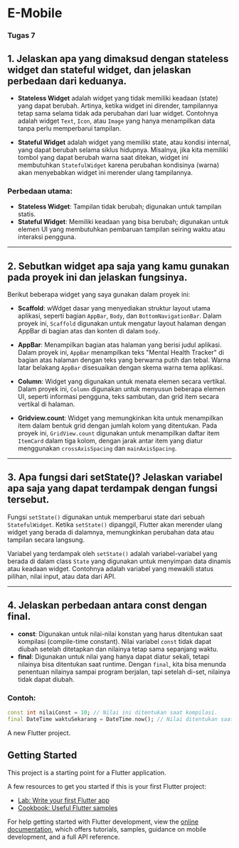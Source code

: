 # E-Mobile

### Tugas 7

## 1. Jelaskan apa yang dimaksud dengan stateless widget dan stateful widget, dan jelaskan perbedaan dari keduanya.

- **Stateless Widget** adalah widget yang tidak memiliki keadaan (state) yang dapat berubah. Artinya, ketika widget ini dirender, tampilannya tetap sama selama tidak ada perubahan dari luar widget. Contohnya adalah widget `Text`, `Icon`, atau `Image` yang hanya menampilkan data tanpa perlu memperbarui tampilan.

- **Stateful Widget** adalah widget yang memiliki state, atau kondisi internal, yang dapat berubah selama siklus hidupnya. Misalnya, jika kita memiliki tombol yang dapat berubah warna saat ditekan, widget ini membutuhkan `StatefulWidget` karena perubahan kondisinya (warna) akan menyebabkan widget ini merender ulang tampilannya.

### Perbedaan utama:

- **Stateless Widget**: Tampilan tidak berubah; digunakan untuk tampilan statis.
- **Stateful Widget**: Memiliki keadaan yang bisa berubah; digunakan untuk elemen UI yang membutuhkan pembaruan tampilan seiring waktu atau interaksi pengguna.

---

## 2. Sebutkan widget apa saja yang kamu gunakan pada proyek ini dan jelaskan fungsinya.

Berikut beberapa widget yang saya gunakan dalam proyek ini:

- **Scaffold**: wWdget dasar yang menyediakan struktur layout utama aplikasi, seperti bagian `AppBar`, `Body`, dan `BottomNavigationBar`. Dalam proyek ini, `Scaffold` digunakan untuk mengatur layout halaman dengan AppBar di bagian atas dan konten di dalam `body`.

- **AppBar**: Menampilkan bagian atas halaman yang berisi judul aplikasi. Dalam proyek ini, `AppBar` menampilkan teks "Mental Health Tracker" di bagian atas halaman dengan teks yang berwarna putih dan tebal. Warna latar belakang `AppBar` disesuaikan dengan skema warna tema aplikasi.

- **Column**: Widget yang digunakan untuk menata elemen secara vertikal. Dalam proyek ini, `Column` digunakan untuk menyusun beberapa elemen UI, seperti informasi pengguna, teks sambutan, dan grid item secara vertikal di halaman.

- **Gridview.count**: Widget yang memungkinkan kita untuk menampilkan item dalam bentuk grid dengan jumlah kolom yang ditentukan. Pada proyek ini, `GridView.count` digunakan untuk menampilkan daftar item `ItemCard` dalam tiga kolom, dengan jarak antar item yang diatur menggunakan `crossAxisSpacing` dan `mainAxisSpacing`.

---

## 3. Apa fungsi dari setState()? Jelaskan variabel apa saja yang dapat terdampak dengan fungsi tersebut.

Fungsi `setState()` digunakan untuk memperbarui state dari sebuah `StatefulWidget`. Ketika `setState()` dipanggil, Flutter akan merender ulang widget yang berada di dalamnya, memungkinkan perubahan data atau tampilan secara langsung.

Variabel yang terdampak oleh `setState()` adalah variabel-variabel yang berada di dalam class `State` yang digunakan untuk menyimpan data dinamis atau keadaan widget. Contohnya adalah variabel yang mewakili status pilihan, nilai input, atau data dari API.

---

## 4. Jelaskan perbedaan antara const dengan final.

- **const**: Digunakan untuk nilai-nilai konstan yang harus ditentukan saat kompilasi (compile-time constant). Nilai variabel `const` tidak dapat diubah setelah ditetapkan dan nilainya tetap sama sepanjang waktu.
- **final**: Digunakan untuk nilai yang hanya dapat diatur sekali, tetapi nilainya bisa ditentukan saat runtime. Dengan `final`, kita bisa menunda penentuan nilainya sampai program berjalan, tapi setelah di-set, nilainya tidak dapat diubah.

### Contoh:

```dart
const int nilaiConst = 10; // Nilai ini ditentukan saat kompilasi.
final DateTime waktuSekarang = DateTime.now(); // Nilai ditentukan saat runtime.
```

A new Flutter project.

## Getting Started

This project is a starting point for a Flutter application.

A few resources to get you started if this is your first Flutter project:

- [Lab: Write your first Flutter app](https://docs.flutter.dev/get-started/codelab)
- [Cookbook: Useful Flutter samples](https://docs.flutter.dev/cookbook)

For help getting started with Flutter development, view the
[online documentation](https://docs.flutter.dev/), which offers tutorials,
samples, guidance on mobile development, and a full API reference.
```
